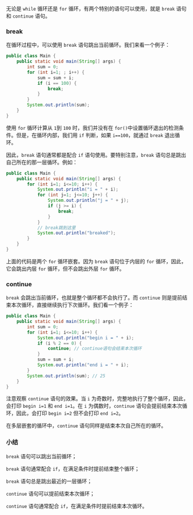 无论是 <code>while</code> 循环还是 <code>for</code> 循环，有两个特别的语句可以使用，就是 <code>break</code> 语句和 <code>continue</code> 语句。

### break

在循环过程中，可以使用 <code>break</code> 语句跳出当前循环。我们来看一个例子：

```java
public class Main {
    public static void main(String[] args) {
        int sum = 0;
        for (int i=1; ; i++) {
            sum = sum + i;
            if (i == 100) {
                break;
            }
        }
        System.out.println(sum);
    }
}
```

使用 <code>for</code> 循环计算从 <code>1</code>到 <code>100</code> 时，我们并没有在 <code>for()</code>中设置循环退出的检测条件。但是，在循环内部，我们用 <code>if</code> 判断，如果 <code>i==100</code>，就通过 <code>break</code> 退出循环。

因此，<code>break</code> 语句通常都是配合 <code>if</code> 语句使用。要特别注意，<code>break</code> 语句总是跳出自己所在的那一层循环。例如：

```java
public class Main {
    public static void main(String[] args) {
        for (int i=1; i<=10; i++) {
            System.out.println("i = " + i);
            for (int j=1; j<=10; j++) {
                System.out.println("j = " + j);
                if (j >= i) {
                    break;
                }
            }
            // break跳到这里
            System.out.println("breaked");
        }
    }
}

```

上面的代码是两个 <code>for</code> 循环嵌套。因为 <code>break</code> 语句位于内层的 <code>for</code> 循环，因此，它会跳出内层 <code>for</code> 循环，但不会跳出外层 <code>for</code> 循环。

### continue

<code>break</code> 会跳出当前循环，也就是整个循环都不会执行了。而 <code>continue</code> 则是提前结束本次循环，直接继续执行下次循环。我们看一个例子：

```java
public class Main {
    public static void main(String[] args) {
        int sum = 0;
        for (int i=1; i<=10; i++) {
            System.out.println("begin i = " + i);
            if (i % 2 == 0) {
                continue; // continue语句会结束本次循环
            }
            sum = sum + i;
            System.out.println("end i = " + i);
        }
        System.out.println(sum); // 25
    }
}
```

注意观察 <code>continue</code> 语句的效果。当 <code>i</code> 为奇数时，完整地执行了整个循环，因此，会打印 <code>begin i=1</code> 和 <code>end i=1</code>。在 <code>i</code> 为偶数时，<code>continue</code> 语句会提前结束本次循环，因此，会打印 <code>begin i=2</code> 但不会打印 <code>end i=2</code>。

在多层嵌套的循环中，<code>continue</code> 语句同样是结束本次自己所在的循环。

### 小结

<code>break</code> 语句可以跳出当前循环；

<code>break</code> 语句通常配合 <code>if</code>，在满足条件时提前结束整个循环；

<code>break</code> 语句总是跳出最近的一层循环；

<code>continue</code> 语句可以提前结束本次循环；

<code>continue</code> 语句通常配合 <code>if</code>，在满足条件时提前结束本次循环。
